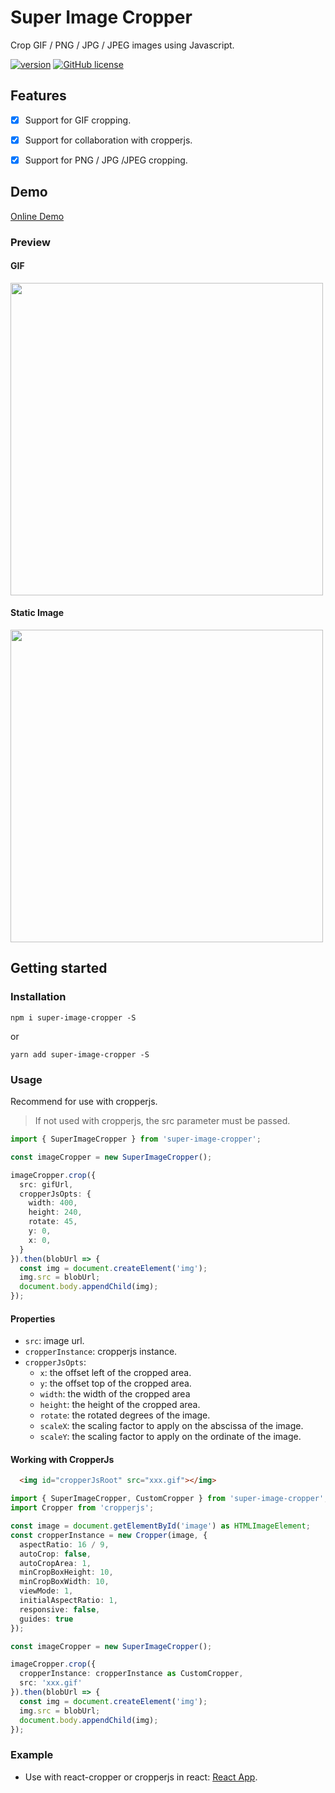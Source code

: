 # Super Image Cropper

Crop GIF / PNG / JPG / JPEG images using Javascript.

[![version](https://img.shields.io/badge/version-1.0.3-yellow.svg)](https://semver.org)
[![GitHub license](https://img.shields.io/github/license/STDSuperman/super-image-cropper)](https://github.com/STDSuperman/super-image-cropper/blob/master/LICENSE)
## Features

- [x] Support for GIF cropping.
- [x] Support for collaboration with cropperjs.
- [x] Support for PNG / JPG /JPEG cropping.


## Demo

[Online Demo](https://gif-cropper-stdsuperman.vercel.app/)

### Preview

#### GIF
<img src="https://s4.ax1x.com/2022/02/23/bPaYwt.png" width="500">

#### Static Image

<img src="https://s4.ax1x.com/2022/02/23/bPUoIf.png" width="500">
<!-- [![Static Image](https://s4.ax1x.com/2022/02/23/bPUoIf.png)](https://imgtu.com/i/bPUoIf) -->

## Getting started

### Installation

```shell
npm i super-image-cropper -S
```
or

```shell
yarn add super-image-cropper -S
```

### Usage

Recommend for use with cropperjs.

> If not used with cropperjs, the src parameter must be passed.

```ts
import { SuperImageCropper } from 'super-image-cropper';

const imageCropper = new SuperImageCropper();

imageCropper.crop({
  src: gifUrl,
  cropperJsOpts: {
    width: 400,
    height: 240,
    rotate: 45,
    y: 0,
    x: 0,
  }
}).then(blobUrl => {
  const img = document.createElement('img');
  img.src = blobUrl;
  document.body.appendChild(img);
});
```

#### Properties

- `src`: image url.
- `cropperInstance`: cropperjs instance.
- `cropperJsOpts`:
  - `x`: the offset left of the cropped area.
  - `y`: the offset top of the cropped area.
  - `width`: the width of the cropped area
  - `height`: the height of the cropped area.
  - `rotate`: the rotated degrees of the image.
  - `scaleX`: the scaling factor to apply on the abscissa of the image.
  - `scaleY`: the scaling factor to apply on the ordinate of the image.

#### Working with CropperJs

```html
  <img id="cropperJsRoot" src="xxx.gif"></img>
```

```ts
import { SuperImageCropper, CustomCropper } from 'super-image-cropper';
import Cropper from 'cropperjs';

const image = document.getElementById('image') as HTMLImageElement;
const cropperInstance = new Cropper(image, {
  aspectRatio: 16 / 9,
  autoCrop: false,
  autoCropArea: 1,
  minCropBoxHeight: 10,
  minCropBoxWidth: 10,
  viewMode: 1,
  initialAspectRatio: 1,
  responsive: false,
  guides: true
});

const imageCropper = new SuperImageCropper();

imageCropper.crop({
  cropperInstance: cropperInstance as CustomCropper,
  src: 'xxx.gif'
}).then(blobUrl => {
  const img = document.createElement('img');
  img.src = blobUrl;
  document.body.appendChild(img);
});
```

### Example

- Use with react-cropper or cropperjs in react: [React App](https://github.com/STDSuperman/super-image-cropper/tree/master/example/crop-gif-with-cropper).
